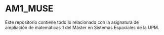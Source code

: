 # AM1_MUSE
Este repositorio contiene todo lo relacionado con la asignatura de ampliación de matemáticas 1 del Máster en Sistemas Espaciales de la UPM.
